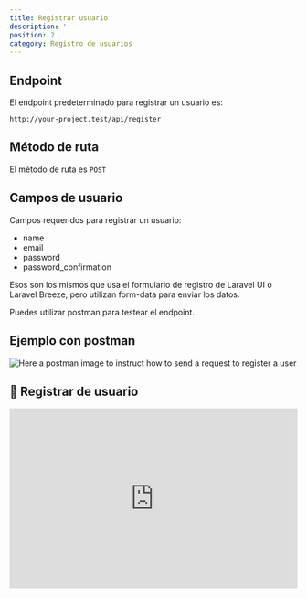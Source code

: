 ```yaml
---
title: Registrar usuario
description: ''
position: 2
category: Registro de usuarios
---
```


## Endpoint

El endpoint predeterminado para registrar un usuario es:

```
http://your-project.test/api/register
```

## Método de ruta

El método de ruta es `POST`

## Campos de usuario

Campos requeridos para registrar un usuario:

- name
- email
- password
- password_confirmation

Esos son los mismos que usa el formulario de registro de Laravel UI o Laravel Breeze, pero utilizan form-data para enviar los datos.

Puedes utilizar postman para testear el endpoint.

## Ejemplo con postman

![Here a postman image to instruct how to send a request to register a user](/json-api-auth-docs/images/postman-register-user-screenshot.png)

## 🍿 Registrar de usuario

<iframe style="width: 100%" height="315" src="https://www.youtube.com/embed/tRZtmR6Qhgg" frameborder="0" allow="accelerometer; autoplay; clipboard-write; encrypted-media; gyroscope; picture-in-picture" allowfullscreen></iframe>